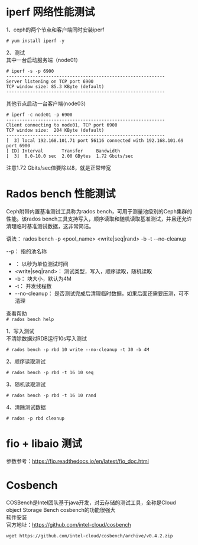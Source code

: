 iperf 网络性能测试  
===

1、ceph的两个节点和客户端同时安装iperf  
```
# yum install iperf -y
```  

2、测试  
其中一台启动服务端（node01）
```
# iperf -s -p 6900
------------------------------------------------------------
Server listening on TCP port 6900
TCP window size: 85.3 KByte (default)
------------------------------------------------------------
```  

其他节点启动一台客户端(node03)
```
# iperf -c node01 -p 6900
------------------------------------------------------------
Client connecting to node01, TCP port 6900
TCP window size:  204 KByte (default)
------------------------------------------------------------
[  3] local 192.168.101.71 port 56116 connected with 192.168.101.69 port 6900
[ ID] Interval       Transfer     Bandwidth
[  3]  0.0-10.0 sec  2.00 GBytes  1.72 Gbits/sec
```  
注意1.72 Gbits/sec值要除以8，就是正常带宽  


Rados bench 性能测试
===
Ceph附带内置基准测试工具称为rados bench，可用于测量池级别的Ceph集群的性能。该rados bench工具支持写入，顺序读取和随机读取基准测试，并且还允许清理临时基准测试数据，这非常简洁。  

语法： rados bench -p <pool_name> <seconds> <write|seq|rand> -b <blocksize> -t --no-cleanup  

 --p： 指的池名称
- <seconds>： 以秒为单位测试时间
- <write|seq|rand>： 测试类型，写入，顺序读取，随机读取
- -b： 块大小，默认为4M
- -t： 并发线程数
- --no-cleanup： 是否测试完成后清理临时数据，如果后面还需要压测，可不清理


查看帮助  
``` # rados bench help ```  

1、写入测试  
不清除数据对RDB运行10s写入测试  
```
# rados bench -p rbd 10 write --no-cleanup -t 30 -b 4M
```  

2、顺序读取测试  
```
# rados bench -p rbd -t 16 10 seq
```  

3、随机读取测试  
```
# rados bench -p rbd -t 16 10 rand
```  

4、清除测试数据  
```
# rados -p rbd cleanup
```  

fio + libaio 测试  
===
参数参考：https://fio.readthedocs.io/en/latest/fio_doc.html  



Cosbench
===
COSBench是Intel团队基于java开发，对云存储的测试工具，全称是Cloud object Storage Bench cosbench的功能很强大  
软件安装  
官方地址：https://github.com/intel-cloud/cosbench  
```
wget https://github.com/intel-cloud/cosbench/archive/v0.4.2.zip
```  


